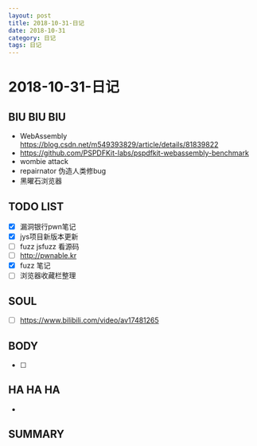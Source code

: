 ```yaml
---
layout: post
title: 2018-10-31-日记
date: 2018-10-31
category: 日记
tags: 日记
---
```

# 2018-10-31-日记
## BIU BIU BIU
- WebAssembly  https://blog.csdn.net/m549393829/article/details/81839822
- https://github.com/PSPDFKit-labs/pspdfkit-webassembly-benchmark
- wombie attack
- repairnator 伪造人类修bug
- 黑曜石浏览器
 
## TODO LIST
- [x] 漏洞银行pwn笔记
- [x] jys项目新版本更新
- [ ] fuzz jsfuzz 看源码
- [ ] http://pwnable.kr
- [x] fuzz 笔记
- [ ] 浏览器收藏栏整理
 
## SOUL
- [ ] https://www.bilibili.com/video/av17481265
 
## BODY
- [ ] 
 
## HA HA HA
- 
 
## SUMMARY
 
 
